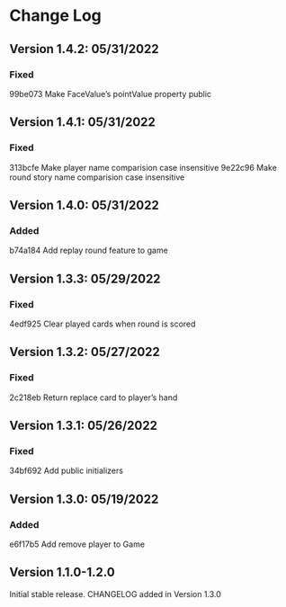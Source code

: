 # Change Log

## Version 1.4.2: 05/31/2022

### Fixed

99be073 Make FaceValue’s pointValue property public

## Version 1.4.1: 05/31/2022

### Fixed

313bcfe Make player name comparision case insensitive
9e22c96 Make round story name comparision case insensitive

## Version 1.4.0: 05/31/2022

### Added

b74a184 Add replay round feature to game

## Version 1.3.3: 05/29/2022

### Fixed

4edf925 Clear played cards when round is scored

## Version 1.3.2: 05/27/2022

### Fixed

2c218eb Return replace card to player’s hand

## Version 1.3.1: 05/26/2022

### Fixed

34bf692 Add public initializers

## Version 1.3.0: 05/19/2022

### Added

e6f17b5 Add remove player to Game

## Version 1.1.0-1.2.0

Initial stable release. CHANGELOG added in Version 1.3.0
